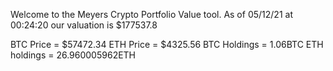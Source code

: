Welcome to the Meyers Crypto Portfolio Value tool. 
As of 05/12/21 at 00:24:20 our valuation is $177537.8 

BTC Price = $57472.34
 ETH Price = $4325.56
BTC Holdings = 1.06BTC
 ETH holdings = 26.960005962ETH 
